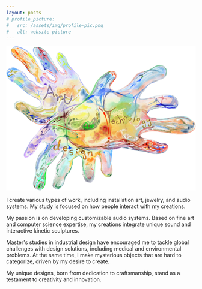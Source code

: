 ```yaml
---
layout: posts
# profile_picture:
#   src: /assets/img/profile-pic.png
#   alt: website picture
---
```


<img src="/assets/img/home.png" style="width:auto; height:auto;" alt="home"> 

<p>
 I create various types of work, including installation art, jewelry, and audio systems. My study is focused on how people interact with my creations.
</p>

<p>
 My passion is on developing customizable audio systems. Based on fine art and computer science expertise, my creations integrate unique sound and interactive kinetic sculptures.
</p>

<p>
 Master's studies in industrial design have encouraged me to tackle global challenges with design solutions, including medical and environmental problems. At the same time, I make mysterious objects that are hard to categorize, driven by my desire to create. 
</p>

<p>
My unique designs, born from dedication to craftsmanship, stand as a testament to creativity and innovation.
</p>